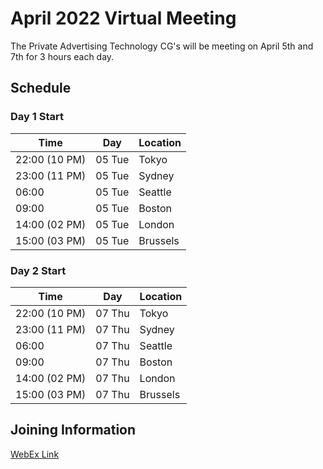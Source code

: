 # April 2022 Virtual Meeting

The Private Advertising Technology CG's will be meeting on April 5th and 7th for 3 hours each day.

## Schedule 

### Day 1 Start 

| Time          | Day    | Location      |
| ------------- | ------ | ------------- |
| 22:00 (10 PM) | 05 Tue | Tokyo         |
| 23:00 (11 PM) | 05 Tue | Sydney        |
| 06:00         | 05 Tue | Seattle       |
| 09:00         | 05 Tue | Boston        |
| 14:00 (02 PM) | 05 Tue | London        |
| 15:00 (03 PM) | 05 Tue | Brussels      |

### Day 2 Start 

| Time          | Day    | Location      |
| ------------- | ------ | ------------- |
| 22:00 (10 PM) | 07 Thu | Tokyo         |
| 23:00 (11 PM) | 07 Thu | Sydney        |
| 06:00         | 07 Thu | Seattle       |
| 09:00         | 07 Thu | Boston        |
| 14:00 (02 PM) | 07 Thu | London        |
| 15:00 (03 PM) | 07 Thu | Brussels      |

## Joining Information

[WebEx Link](https://mit.webex.com/mit/j.php?MTID=m6ba2258ea91917d9b56eb3e3865cda09)
